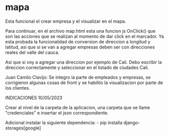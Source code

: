 # mapa

Esta funcional el crear empresa y el visualizar en el mapa.

Para continuar, en el archivo map.html esta una funcion js OnClick() que son las acciones que se realizan al momento de dar click en el marcador.
Ya esta probada la funcionalidad de conversion de direccion a longitud y latitud, asi que si se van a agregar empresas deben ser con direcciones reales del valle del cauca.

Asi que si voy a agregar una direccion por ejemplo de Cali. Debo escribir la direccion correctamente y seleccionar en el listado de ciudades Cali.


Juan Camilo Clavijo:
Se integro la parte de empleados y empresas, se corrigieron algunas cosas de front y se habilito la visualizacion por parte de los clientes.


INDICACIONES 10/05/2023

Crear al nivel de la carpeta de la aplicacion, una carpeta que se llame "credenciales" e insertar el json correspondiente.

Adicional instalar la siguiente dependencia:
    - pip installa django-storages[google]
